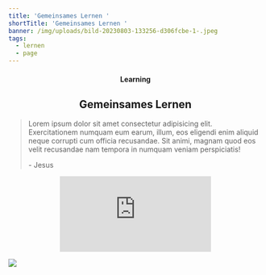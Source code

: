 ```yaml
---
title: 'Gemeinsames Lernen '
shortTitle: 'Gemeinsames Lernen '
banner: /img/uploads/bild-20230803-133256-d306fcbe-1-.jpeg
tags:
  - lernen
  - page
---
```

<center><div class="title"><h4>Learning</h4><h2>Gemeinsames Lernen</h2></div></center>

<blockquote class="component"><p>Lorem ipsum dolor sit amet consectetur adipisicing elit. Exercitationem numquam eum earum, illum, eos eligendi enim aliquid neque corrupti cum officia recusandae. Sit animi, magnam quod eos velit recusandae nam tempora in numquam veniam perspiciatis!</p><div class="author"><p> - Jesus</p></div></blockquote>

<center><iframe class="youtube component" src="https://www.youtube.com/embed/-JQDtzSaAuA?si=fwYUPNAgq_2mM5Ht" title="YouTube video player" frameborder="0" allow="accelerometer; autoplay; clipboard-write; encrypted-media; gyroscope; picture-in-picture; web-share" allowfullscreen></iframe></center>

![](/img/uploads/53eaa853-fc1b-4f3c-a2c7-b55cd462d80b.jpeg)
